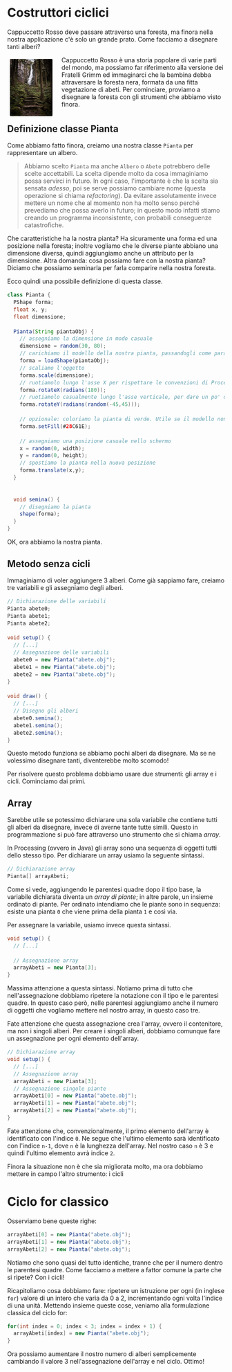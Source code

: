 <style>
.left_side {
  float:left;
  margin:5px 20px 0px 5px;
}
.right_side {
  float:left;
  margin:5px 20px 0px 5px;
}
p.clear {
  clear: both;  
}
</style>

# Costruttori ciclici

Cappuccetto Rosso deve passare attraverso una foresta, ma finora nella nostra applicazione c'è solo un grande prato. Come facciamo a disegnare tanti alberi?

<img class="right_side" title="La foresta nera" alt="La foresta nera" src="assets/foresta-nera.jpg" width="20%">

Cappuccetto Rosso è una storia popolare di varie parti del mondo, ma possiamo far riferimento alla versione dei Fratelli Grimm ed immaginarci che la bambina debba attraversare la foresta nera, formata da una fitta vegetazione di abeti. Per cominciare, proviamo a disegnare la foresta con gli strumenti che abbiamo visto finora.
<p class="clear"></p>

## Definizione classe Pianta
Come abbiamo fatto finora, creiamo una nostra classe `Pianta` per rappresentare un albero.

> Abbiamo scelto `Pianta` ma anche `Albero` o `Abete` potrebbero delle scelte accettabili. La scelta dipende molto da cosa immaginiamo possa servirci in futuro. In ogni caso, l'importante è che la scelta sia sensata _adesso_, poi se serve possiamo cambiare nome (questa operazione si chiama _refactoring_). Da evitare assolutamente invece mettere un nome che al momento non ha molto senso perché prevediamo che possa averlo in futuro; in questo modo infatti stiamo creando un programma inconsistente, con probabili conseguenze catastrofiche.

Che caratteristiche ha la nostra pianta? Ha sicuramente una forma ed una posizione nella foresta; inoltre vogliamo che le diverse piante abbiano una dimensione diversa, quindi aggiungiamo anche un attributo per la dimensione. Altra domanda: cosa possiamo fare con la nostra pianta? Diciamo che possiamo seminarla per farla comparire nella nostra foresta.

Ecco quindi una possibile definizione di questa classe.

```java
class Pianta {
  PShape forma;
  float x, y;
  float dimensione;

  Pianta(String piantaObj) {
    // assegniamo la dimensione in modo casuale
    dimensione = random(30, 80);
    // carichiamo il modello della nostra pianta, passandogli come parametro il file con il modello
    forma = loadShape(piantaObj);
    // scaliamo l'oggetto
    forma.scale(dimensione);
    // ruotiamolo lungo l'asse X per rispettare le convenzioni di Processing
    forma.rotateX(radians(180));
    // ruotiamolo casualmente lungo l'asse verticale, per dare un po' di vivacità alla foresta
    forma.rotateY(radians(random(-45,45)));

    // opzionale: coloriamo la pianta di verde. Utile se il modello non è già colorato di suo
    forma.setFill(#28C61E);

    // assegniamo una posizione casuale nello schermo
    x = random(0, width);
    y = random(0, height);
    // spostiamo la pianta nella nuova posizione
    forma.translate(x,y);
  }


  void semina() {
    // disegniamo la pianta
    shape(forma);
  }
}
```

OK, ora abbiamo la nostra pianta.

## Metodo senza cicli
Immaginiamo di voler aggiungere 3 alberi. Come già sappiamo fare, creiamo tre variabili e gli assegniamo degli alberi.

```java
// Dichiarazione delle variabili
Pianta abete0;
Pianta abete1;
Pianta abete2;

void setup() {
  // [...]
  // Assegnazione delle variabili
  abete0 = new Pianta("abete.obj");
  abete1 = new Pianta("abete.obj");
  abete2 = new Pianta("abete.obj");
}

void draw() {
  // [...]
  // Disegno gli alberi
  abete0.semina();
  abete1.semina();
  abete2.semina();
}
```

Questo metodo funziona se abbiamo pochi alberi da disegnare. Ma se ne volessimo disegnare tanti, diventerebbe molto scomodo!

Per risolvere questo problema dobbiamo usare due strumenti: gli array e i cicli. Cominciamo dai primi.

## Array
Sarebbe utile se potessimo dichiarare una sola variabile che contiene tutti gli alberi da disegnare, invece di averne tante tutte simili. Questo in programmazione si può fare attraverso uno strumento che si chiama _array_.

In Processing (ovvero in Java) gli array sono una sequenza di oggetti tutti dello stesso tipo. Per dichiarare un array usiamo la seguente sintassi.

```java
// Dichiarazione array
Pianta[] arrayAbeti;
```

Come si vede, aggiungendo le parentesi quadre dopo il tipo base, la variabile dichiarata diventa un _array di piante_; in altre parole, un insieme ordinato di piante. Per ordinato intendiamo che le piante sono in sequenza: esiste una pianta `0` che viene prima della pianta `1` e così via.

Per assegnare la variabile, usiamo invece questa sintassi.

```java
void setup() {
  // [...]

  // Assegnazione array
  arrayAbeti = new Pianta[3];
}
```

Massima attenzione a questa sintassi. Notiamo prima di tutto che nell'assegnazione dobbiamo ripetere la notazione con il tipo e le parentesi quadre. In questo caso però, nelle parentesi aggiungiamo anche il numero di oggetti che vogliamo mettere nel nostro array, in questo caso tre.

Fate attenzione che questa assegnazione crea l'array, ovvero il contenitore, ma non i singoli alberi. Per creare i singoli alberi, dobbiamo comunque fare un assegnazione per ogni elemento dell'array.

```java
// Dichiarazione array
void setup() {
  // [...]
  // Assegnazione array
  arrayAbeti = new Pianta[3];
  // Assegnazione singole piante
  arrayAbeti[0] = new Pianta("abete.obj");
  arrayAbeti[1] = new Pianta("abete.obj");
  arrayAbeti[2] = new Pianta("abete.obj");
}
```

Fate attenzione che, convenzionalmente, il primo elemento dell'array è identificato con l'indice `0`. Ne segue che l'ultimo elemento sarà identificato con l'indice `n-1`, dove `n` è la lunghezza dell'array. Nel nostro caso `n` è 3 e quindi l'ultimo elemento avrà indice `2`.

Finora la situazione non è che sia migliorata molto, ma ora dobbiamo mettere in campo l'altro strumento: i cicli

# Ciclo for classico

Osserviamo bene queste righe:
```java
arrayAbeti[0] = new Pianta("abete.obj");
arrayAbeti[1] = new Pianta("abete.obj");
arrayAbeti[2] = new Pianta("abete.obj");
```

Notiamo che sono quasi del tutto identiche, tranne che per il numero dentro le parentesi quadre. Come facciamo a mettere a fattor comune la parte che si ripete? Con i cicli!

Ricapitoliamo cosa dobbiamo fare: ripetere un istruzione per ogni (in inglese `for`) valore di un intero che varia da 0 a 2, incrementando ogni volta l'indice di una unità. Mettendo insieme queste cose, veniamo alla formulazione classica del ciclo for:

```java
for(int index = 0; index < 3; index = index + 1) {
  arrayAbeti[index] = new Pianta("abete.obj");
}
```

Ora possiamo aumentare il nostro numero di alberi semplicemente cambiando il valore 3 nell'assegnazione dell'array e nel ciclo. Ottimo!
